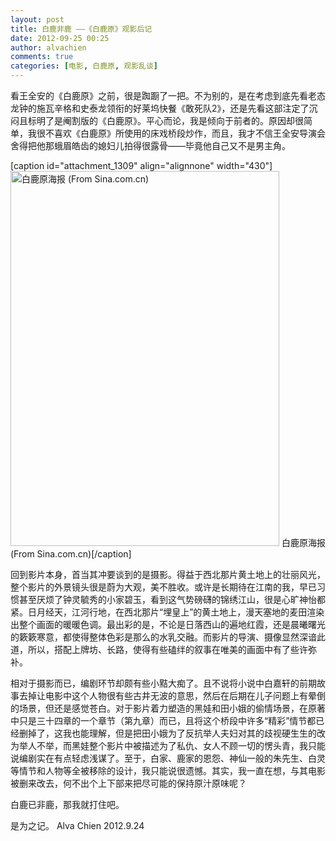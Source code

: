 ```yaml
---
layout: post
title: 白鹿非鹿 ——《白鹿原》观影后记
date: 2012-09-25 00:25
author: alvachien
comments: true
categories: [电影, 白鹿原, 观影乱谈]
---
```

看王全安的《白鹿原》之前，很是踟蹰了一把。不为别的，是在考虑到底先看老态龙钟的施瓦辛格和史泰龙领衔的好莱坞快餐《敢死队2》，还是先看这部注定了沉闷且标明了是阉割版的《白鹿原》。平心而论，我是倾向于前者的。原因却很简单，我很不喜欢《白鹿原》所使用的床戏桥段炒作，而且，我才不信王全安导演会舍得把他那蛾眉皓齿的媳妇儿拍得很露骨——毕竟他自己又不是男主角。

[caption id="attachment_1309" align="alignnone" width="430"]<a href="http://www.alvachien.com/alvablog/wp-content/uploads/2012/09/U3593P28T3D3682731F326DT20120711175826.jpg"><img class="size-full wp-image-1309" title="白鹿原海报 (From Sina.com.cn)" src="http://www.alvachien.com/alvablog/wp-content/uploads/2012/09/U3593P28T3D3682731F326DT20120711175826.jpg" alt="白鹿原海报 (From Sina.com.cn)" width="430" height="600" /></a> 白鹿原海报 (From Sina.com.cn)[/caption]

回到影片本身，首当其冲要谈到的是摄影。得益于西北那片黄土地上的壮丽风光，整个影片的外景镜头很是蔚为大观，美不胜收。或许是长期待在江南的我，早已习惯甚至厌烦了钟灵毓秀的小家碧玉，看到这气势磅礴的锦绣江山，很是心旷神怡都紧。日月经天，江河行地，在西北那片“埋皇上”的黄土地上，漫天塞地的麦田渲染出整个画面的暖暖色调。最出彩的是，不论是日落西山的遍地红霞，还是晨曦曙光的簌簌寒意，都使得整体色彩是那么的水乳交融。而影片的导演、摄像显然深谙此道，所以，搭配上牌坊、长路，使得有些磕绊的叙事在唯美的画面中有了些许弥补。

相对于摄影而已，编剧环节却颇有些小黠大痴了。且不说将小说中白嘉轩的前期故事去掉让电影中这个人物很有些古井无波的意思，然后在后期在儿子问题上有晕倒的场景，但还是感觉苍白。对于影片着力塑造的黑娃和田小娥的偷情场景，在原著中只是三十四章的一个章节（第九章）而已，且将这个桥段中许多“精彩”情节都已经删掉了，这我也能理解，但是把田小娥为了反抗举人夫妇对其的歧视硬生生的改为举人不举，而黑娃整个影片中被描述为了私仇、女人不顾一切的愣头青，我只能说编剧实在有点轻虑浅谋了。至于，白家、鹿家的恩怨、神仙一般的朱先生、白灵等情节和人物等全被移除的设计，我只能说很遗憾。其实，我一直在想，与其电影被删来改去，何不出个上下部来把尽可能的保持原汁原味呢？

白鹿已非鹿，那我就打住吧。

是为之记。
Alva Chien
2012.9.24
